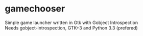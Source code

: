 gamechooser
===========

Simple game launcher written in Gtk with Gobject Introspection    
Needs gobject-introspection, GTK+3 and Python 3.3 (prefered)

